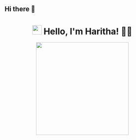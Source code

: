 ## Hi there 👋

<!--
**Haritha37A/Haritha37A** is a ✨ _special_ ✨ repository because its `README.md` (this file) appears on your GitHub profile.

Here are some ideas to get you started:

- 🔭 I’m currently working on ...
- 🌱 I’m currently learning ...
- 👯 I’m looking to collaborate on ...
- 🤔 I’m looking for help with ...
- 💬 Ask me about ...
- 📫 How to reach me: ...
- 😄 Pronouns: ...
- ⚡ Fun fact: ...
--> <h1 align="center">
  <img src="https://media.giphy.com/media/hvRJCLFzcasrR4ia7z/giphy.gif" width="30px">
  Hello, I'm Haritha! 👩‍💻
</h1>

<p align="center">
  <img src="https://ouch-cdn2.icons8.com/Qzv2ZTTGfGuYJpr_LV6Ff7ITFt6ppLsqxT2xD7V4hwg/rs:fit:1024:1024/extend:false/wm:1:re:0:0:0.35/wmid:generator/czM6Ly9pY29uczgu/b3VjaC1wcm9kLmFz/c2V0cy9nZW5lcmF0/aW9ucy84NTcvZGNk/YjVmN2EtZDQzNy00/MzYzLWJlZDAtNWNl/OWU2YjhjOTNjLnBu/Zw.png" width="300px">
</p>





